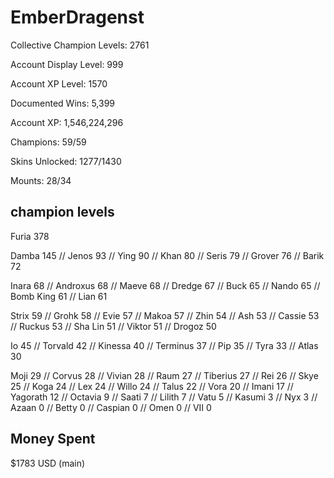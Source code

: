 <h1>EmberDragenst</h1>

Collective Champion Levels: 2761

Account Display Level: 999

Account XP Level: 1570

Documented Wins: 5,399

Account XP: 1,546,224,296

Champions: 59/59

Skins Unlocked: 1277/1430

Mounts: 28/34

<h2>champion levels</h2>

Furia     378

Damba     145 //
Jenos     93 //
Ying      90 //
Khan      80 //
Seris     79 //
Grover    76 //
Barik     72

Inara     68 //
Androxus  68 //
Maeve     68 //
Dredge    67 //
Buck      65 //
Nando     65 //
Bomb King 61 //
Lian      61

Strix     59 //
Grohk     58 //
Evie      57 //
Makoa     57 //
Zhin      54 //
Ash       53 //
Cassie    53 //
Ruckus    53 //
Sha Lin   51 //
Viktor    51 //
Drogoz    50

Io        45 //
Torvald   42 //
Kinessa   40 //
Terminus  37 //
Pip       35 //
Tyra      33 //
Atlas     30

Moji      29 //
Corvus    28 //
Vivian    28 //
Raum      27 //
Tiberius  27 //
Rei       26 //
Skye      25 //
Koga      24 //
Lex       24 //
Willo     24 //
Talus     22 //
Vora      20 //
Imani     17 //
Yagorath  12 //
Octavia   9 //
Saati     7 //
Lilith    7 //
Vatu      5 //
Kasumi    3 //
Nyx       3 //
Azaan     0 //
Betty     0 //
Caspian   0 //
Omen      0 //
VII       0

<h2>Money Spent</h2>
$1783 USD (main)
